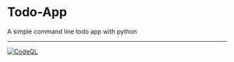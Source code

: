 # Todo-App
A simple command line todo app with python
___
[![CodeQL](https://github.com/legit-programming/Todo-App/actions/workflows/codeql-analysis.yml/badge.svg)](https://github.com/legit-programming/Todo-App/actions/workflows/codeql-analysis.yml)
